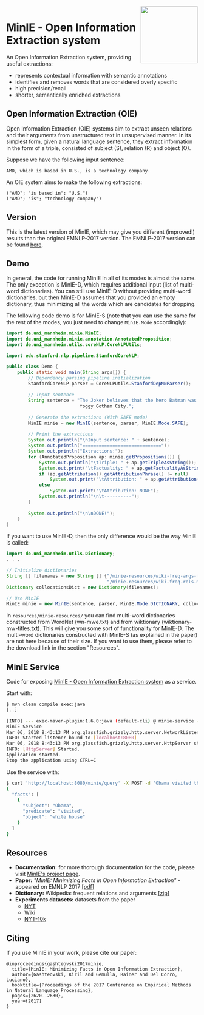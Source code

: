 <img src="https://gkiril.github.io/minie/images/minie_logo.png" align="right" width="150" />

# MinIE - Open Information Extraction system

An Open Information Extraction system, providing useful extractions:
* represents contextual information with semantic annotations
* identifies and removes words that are considered overly specific
* high precision/recall 
* shorter, semantically enriched extractions

## Open Information Extraction (OIE)
Open Information Extraction (OIE) systems aim to extract unseen relations and their arguments from unstructured text in unsupervised manner. In its simplest form, given a natural language sentence, they extract information in the form of a triple, consisted of subject (S), relation (R) and object (O). 

Suppose we have the following input sentence:
```
AMD, which is based in U.S., is a technology company.
```

An OIE system aims to make the following extractions: 

```
("AMD"; "is based in"; "U.S.")
("AMD"; "is"; "technology company")
```

## Version

This is the latest version of MinIE, which may give you different (improved!) results than the original EMNLP-2017 version. The EMNLP-2017 version can be found [here](https://github.com/rgemulla/minie).

## Demo

In general, the code for running MinIE in all of its modes is almost the same. The only exception is MinIE-D, which requires additional input (list of multi-word dictionaries). You can still use MinIE-D without providing multi-word dictionaries, but then MinIE-D assumes that you provided an empty dictionary, thus minimizing all the words which are candidates for dropping. 

The following code demo is for MinIE-S (note that you can use the same for the rest of the modes, you just need to change `MinIE.Mode` accordingly):

```java
import de.uni_mannheim.minie.MinIE;
import de.uni_mannheim.minie.annotation.AnnotatedProposition;
import de.uni_mannheim.utils.coreNLP.CoreNLPUtils;

import edu.stanford.nlp.pipeline.StanfordCoreNLP;

public class Demo {
    public static void main(String args[]) {
        // Dependency parsing pipeline initialization
        StanfordCoreNLP parser = CoreNLPUtils.StanfordDepNNParser();
        
        // Input sentence
        String sentence = "The Joker believes that the hero Batman was not actually born in 
                           foggy Gotham City.";
        
        // Generate the extractions (With SAFE mode)
        MinIE minie = new MinIE(sentence, parser, MinIE.Mode.SAFE);
        
        // Print the extractions
        System.out.println("\nInput sentence: " + sentence);
        System.out.println("=============================");
        System.out.println("Extractions:");
        for (AnnotatedProposition ap: minie.getPropositions()) {
            System.out.println("\tTriple: " + ap.getTripleAsString());
            System.out.print("\tFactuality: " + ap.getFactualityAsString());
            if (ap.getAttribution().getAttributionPhrase() != null) 
                System.out.print("\tAttribution: " + ap.getAttribution().toStringCompact());
            else
                System.out.print("\tAttribution: NONE");
            System.out.println("\n\t----------");
        }
        
        System.out.println("\n\nDONE!");
    }
}
```

If you want to use MinIE-D, then the only difference would be the way MinIE is called:

```java
import de.uni_mannheim.utils.Dictionary;
. . .

// Initialize dictionaries
String [] filenames = new String [] {"/minie-resources/wiki-freq-args-mw.txt", 
                                     "/minie-resources/wiki-freq-rels-mw.txt"};
Dictionary collocationsDict = new Dictionary(filenames);

// Use MinIE
MinIE minie = new MinIE(sentence, parser, MinIE.Mode.DICTIONARY, collocationsDict);

```

In `resources/minie-resources/` you can find multi-word dictionaries constructed from WordNet (wn-mwe.txt) and from wiktionary (wiktionary-mw-titles.txt). This will give you some sort of functionality for MinIE-D. The multi-word dictionaries constructed with MinIE-S (as explained in the paper) are not here because of their size. If you want to use them, please refer to the download link in the section "Resources".

## MinIE Service

Code for exposing [MinIE - Open Information Extraction system](https://github.com/gkiril/minie) as a service.

Start with:

```bash
$ mvn clean compile exec:java
[..]

[INFO] --- exec-maven-plugin:1.6.0:java (default-cli) @ minie-service ---
MinIE Service
Mar 06, 2018 8:43:13 PM org.glassfish.grizzly.http.server.NetworkListener start
INFO: Started listener bound to [localhost:8080]
Mar 06, 2018 8:43:13 PM org.glassfish.grizzly.http.server.HttpServer start
INFO: [HttpServer] Started.
Application started.
Stop the application using CTRL+C
```

Use the service with:

```bash
$ curl 'http://localhost:8080/minie/query' -X POST -d 'Obama visited the white house.' | jq .
{
  "facts": [
    {
      "subject": "Obama",
      "predicate": "visited",
      "object": "white house"
    }
  ]
}
```

## Resources

* **Documentation:** for more thorough documentation for the code, please visit [MinIE's project page](https://gkiril.github.io/minie/).
* **Paper:** _"MinIE: Minimizing Facts in Open Information Extraction"_ - appeared on EMNLP 2017 [[pdf]](http://aclweb.org/anthology/D/D17/D17-1277.pdf)
* **Dictionary:** Wikipedia: frequent relations and arguments [[zip]](http://dws.informatik.uni-mannheim.de/fileadmin/lehrstuehle/pi1/pi1/minie/wiki-freq-args-rels.zip)
* **Experiments datasets:** datasets from the paper
  * [NYT](http://dws.informatik.uni-mannheim.de/fileadmin/lehrstuehle/pi1/pi1/minie/NYT.zip)
  * [Wiki](http://dws.informatik.uni-mannheim.de/fileadmin/lehrstuehle/pi1/pi1/minie/Wiki.zip)
  * [NYT-10k](http://dws.informatik.uni-mannheim.de/fileadmin/lehrstuehle/pi1/pi1/minie/nyt10k.zip)

## Citing
If you use MinIE in your work, please cite our paper:

```
@inproceedings{gashteovski2017minie,
  title={MinIE: Minimizing Facts in Open Information Extraction},
  author={Gashteovski, Kiril and Gemulla, Rainer and Del Corro, Luciano},
  booktitle={Proceedings of the 2017 Conference on Empirical Methods in Natural Language Processing},
  pages={2620--2630},
  year={2017}
}
```
